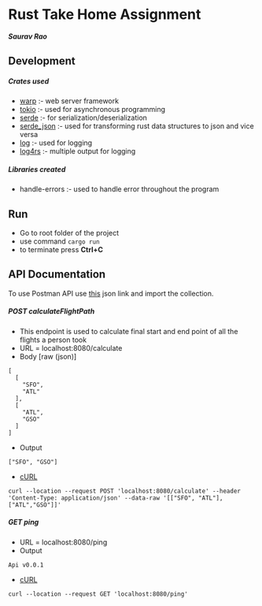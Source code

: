 # Rust Take Home Assignment

**_Saurav Rao_**

## Development

##### Crates used

- [warp](https://crates.io/crates/warp) :- web server framework
- [tokio](https://crates.io/crates/tokio) :- used for asynchronous programming
- [serde](https://crates.io/crates/serde) :- for serialization/deserialization
- [serde_json](https://crates.io/crates/serde_json) :- used for transforming rust data structures to json and vice versa
- [log](https://crates.io/crates/log) :- used for logging
- [log4rs](https://crates.io/crates/log4rs) :- multiple output for logging

##### Libraries created

- handle-errors :- used to handle error throughout the program

## Run

- Go to root folder of the project
- use command `cargo run`
- to terminate press **Ctrl+C**

## API Documentation

To use Postman API use [this](https://www.getpostman.com/collections/bc0be6931987ef93d27a) json link and import the collection.

##### POST calculateFlightPath

- This endpoint is used to calculate final start and end point of all the flights a person took
- URL = localhost:8080/calculate
- Body [raw (json)]

```
[
  [
    "SFO",
    "ATL"
  ],
  [
    "ATL",
    "GSO"
  ]
]
```

- Output

```
["SFO", "GSO"]
```

- [cURL](https://reqbin.com/c-nkeg9yma)

```
curl --location --request POST 'localhost:8080/calculate' --header 'Content-Type: application/json' --data-raw '[["SFO", "ATL"], ["ATL","GSO"]]'
```

##### GET ping

- URL = localhost:8080/ping
- Output

```
Api v0.0.1
```

- [cURL](https://reqbin.com/c-1zsan3ex)

```
curl --location --request GET 'localhost:8080/ping'
```
